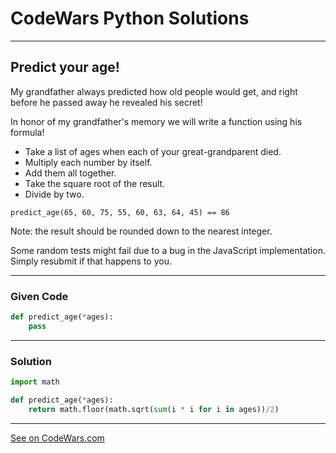 # CodeWars Python Solutions

---

## Predict your age!


My grandfather always predicted how old people would get, and right before he passed away he revealed his secret!

In honor of my grandfather's memory we will write a function using his formula!

- Take a list of ages when each of your great-grandparent died.
- Multiply each number by itself.
- Add them all together.
- Take the square root of the result.
- Divide by two.

```
predict_age(65, 60, 75, 55, 60, 63, 64, 45) == 86
```
Note: the result should be rounded down to the nearest integer.

Some random tests might fail due to a bug in the JavaScript implementation. Simply resubmit if that happens to you.

---

### Given Code


```python
def predict_age(*ages):
    pass
```

---

### Solution


```python
import math

def predict_age(*ages):
    return math.floor(math.sqrt(sum(i * i for i in ages))/2)
```


---


[See on CodeWars.com](https://www.codewars.com/kata/5aff237c578a14752d0035ae/train/python)

